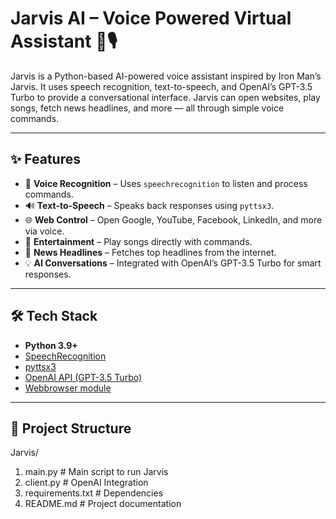 # Jarvis AI – Voice Powered Virtual Assistant 🤖🎙️  

Jarvis is a Python-based AI-powered voice assistant inspired by Iron Man’s Jarvis. It uses speech recognition, text-to-speech, and OpenAI’s GPT-3.5 Turbo to provide a conversational interface. Jarvis can open websites, play songs, fetch news headlines, and more — all through simple voice commands.  

---

## ✨ Features  

- 🎤 **Voice Recognition** – Uses `speechrecognition` to listen and process commands.  
- 🔊 **Text-to-Speech** – Speaks back responses using `pyttsx3`.  
- 🌐 **Web Control** – Open Google, YouTube, Facebook, LinkedIn, and more via voice.  
- 🎵 **Entertainment** – Play songs directly with commands.  
- 📰 **News Headlines** – Fetches top headlines from the internet.  
- 💡 **AI Conversations** – Integrated with OpenAI’s GPT-3.5 Turbo for smart responses.  

---

## 🛠️ Tech Stack  

- **Python 3.9+**  
- [SpeechRecognition](https://pypi.org/project/SpeechRecognition/)  
- [pyttsx3](https://pypi.org/project/pyttsx3/)  
- [OpenAI API (GPT-3.5 Turbo)](https://platform.openai.com/)  
- [Webbrowser module](https://docs.python.org/3/library/webbrowser.html)  

---

## 📂 Project Structure  
Jarvis/
1) main.py # Main script to run Jarvis
2) client.py # OpenAI Integration
3) requirements.txt # Dependencies
4) README.md # Project documentation


